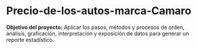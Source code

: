 # Precio-de-los-autos-marca-Camaro

**Objetivo del proyecto:** Aplicar los pasos, métodos y 
procesos de orden, análisis, graficación, 
interpretación y exposición de datos para generar un reporte estadístico. 
